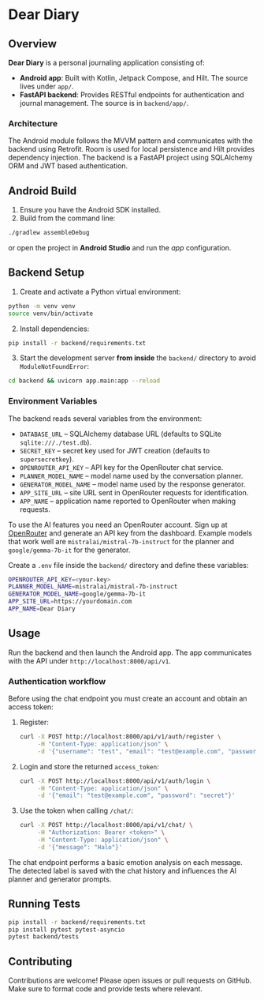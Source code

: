 # Dear Diary

## Overview

**Dear Diary** is a personal journaling application consisting of:

- **Android app**: Built with Kotlin, Jetpack Compose, and Hilt. The source lives under `app/`.
- **FastAPI backend**: Provides RESTful endpoints for authentication and journal management. The source is in `backend/app/`.

### Architecture

The Android module follows the MVVM pattern and communicates with the backend using Retrofit. Room is used for local persistence and Hilt provides dependency injection. The backend is a FastAPI project using SQLAlchemy ORM and JWT based authentication.

## Android Build

1. Ensure you have the Android SDK installed.
2. Build from the command line:

```bash
./gradlew assembleDebug
```

   or open the project in **Android Studio** and run the *app* configuration.

## Backend Setup

1. Create and activate a Python virtual environment:

```bash
python -m venv venv
source venv/bin/activate
```

2. Install dependencies:

```bash
pip install -r backend/requirements.txt
```

3. Start the development server **from inside** the `backend/` directory to avoid
   `ModuleNotFoundError`:

```bash
cd backend && uvicorn app.main:app --reload
```

### Environment Variables

The backend reads several variables from the environment:

- `DATABASE_URL` – SQLAlchemy database URL (defaults to SQLite `sqlite:///./test.db`).
- `SECRET_KEY` – secret key used for JWT creation (defaults to `supersecretkey`).
- `OPENROUTER_API_KEY` – API key for the OpenRouter chat service.
- `PLANNER_MODEL_NAME` – model name used by the conversation planner.
- `GENERATOR_MODEL_NAME` – model name used by the response generator.
- `APP_SITE_URL` – site URL sent in OpenRouter requests for identification.
- `APP_NAME` – application name reported to OpenRouter when making requests.

To use the AI features you need an OpenRouter account. Sign up at
[OpenRouter](https://openrouter.ai) and generate an API key from the dashboard.
Example models that work well are `mistralai/mistral-7b-instruct` for the planner
and `google/gemma-7b-it` for the generator.

Create a `.env` file inside the `backend/` directory and define these variables:

```bash
OPENROUTER_API_KEY=<your-key>
PLANNER_MODEL_NAME=mistralai/mistral-7b-instruct
GENERATOR_MODEL_NAME=google/gemma-7b-it
APP_SITE_URL=https://yourdomain.com
APP_NAME=Dear Diary
```

## Usage

Run the backend and then launch the Android app. The app communicates with the API under `http://localhost:8000/api/v1`.

### Authentication workflow

Before using the chat endpoint you must create an account and obtain an access token:

1. Register:
   ```bash
   curl -X POST http://localhost:8000/api/v1/auth/register \
        -H "Content-Type: application/json" \
        -d '{"username": "test", "email": "test@example.com", "password": "secret"}'
   ```
2. Login and store the returned `access_token`:
   ```bash
   curl -X POST http://localhost:8000/api/v1/auth/login \
        -H "Content-Type: application/json" \
        -d '{"email": "test@example.com", "password": "secret"}'
   ```
3. Use the token when calling `/chat/`:
   ```bash
   curl -X POST http://localhost:8000/api/v1/chat/ \
        -H "Authorization: Bearer <token>" \
        -H "Content-Type: application/json" \
        -d '{"message": "Halo"}'
   ```

The chat endpoint performs a basic emotion analysis on each message. The detected label is saved with the chat history and influences the AI planner and generator prompts.

## Running Tests

```bash
pip install -r backend/requirements.txt
pip install pytest pytest-asyncio
pytest backend/tests
```

## Contributing

Contributions are welcome! Please open issues or pull requests on GitHub. Make sure to format code and provide tests where relevant.
